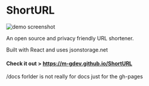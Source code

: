 # ShortURL

![demo screenshot](https://i.imgur.com/2xBifzH.png)

An open source and privacy friendly URL shortener.

Built with React and uses jsonstorage.net

#### Check it out > https://m-gdev.github.io/ShortURL

/docs forlder is not really for docs just for the gh-pages
